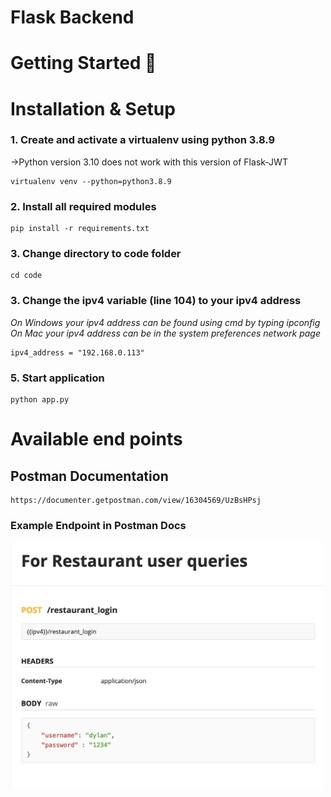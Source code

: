 # Flask Backend

# Getting Started 🚀
# Installation & Setup
### 1. Create and activate a virtualenv using python 3.8.9 
->Python version 3.10 does not work with this version of Flask-JWT


```
virtualenv venv --python=python3.8.9
```

### 2. Install all required modules
```
pip install -r requirements.txt
```

### 3. Change directory to code folder

```
cd code
```

### 3. Change the ipv4 variable (line 104) to your ipv4 address

_On Windows your ipv4 address can be found using cmd by typing ipconfig_
_On Mac your ipv4 address can be in the system preferences network page_

```
ipv4_address = "192.168.0.113"
```

### 5. Start application
```
python app.py
```

# Available end points

## Postman Documentation
```
https://documenter.getpostman.com/view/16304569/UzBsHPsj
```

### Example Endpoint in Postman Docs
<img src="../documentation/postmanDocsExample.png" width="500"/>





